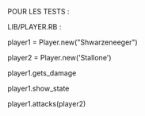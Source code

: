 





POUR LES TESTS : 

LIB/PLAYER.RB : 

player1 = Player.new("Shwarzeneeger")

player2 = Player.new('Stallone')

player1.gets_damage

player1.show_state

player1.attacks(player2)